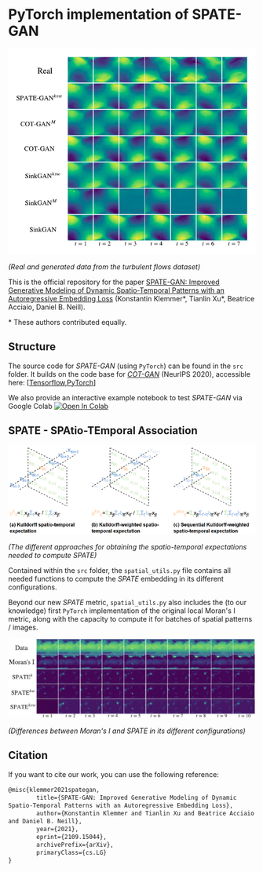 # PyTorch implementation of SPATE-GAN

![Real and generated data from the turbulent flows dataset](https://raw.githubusercontent.com/konstantinklemmer/spate-gan/main/images/tf.png)

*(Real and generated data from the turbulent flows dataset)*

This is the official repository for the paper [SPATE-GAN: Improved Generative Modeling of Dynamic Spatio-Temporal Patterns with an Autoregressive Embedding Loss](https://arxiv.org/abs/2109.15044/) (Konstantin Klemmer\*, Tianlin Xu\*, Beatrice Acciaio, Daniel B. Neill).

\* These authors contributed equally.

## Structure

The source code for *SPATE-GAN* (using `PyTorch`) can be found in the `src` folder. It builds on the code base for *[COT-GAN](https://papers.nips.cc/paper/2020/file/641d77dd5271fca28764612a028d9c8e-Paper.pdf)* (NeurIPS 2020), accessible here: \[[Tensorflow](https://github.com/tianlinxu312/cot-gan),[PyTorch](https://github.com/tianlinxu312/cot-gan-pytorch)\]

We also provide an interactive example notebook to test *SPATE-GAN* via Google Colab [![Open In Colab](https://colab.research.google.com/assets/colab-badge.svg)](https://colab.research.google.com/github/konstantinklemmer/spate-gan/blob/master/spate_gan_example.ipynb)

## SPATE - SPAtio-TEmporal Association

![The different approaches for obtaining the spatio-temporal expectations needed to compute SPATE](https://raw.githubusercontent.com/konstantinklemmer/spate-gan/main/images/stx.png)

*(The different approaches for obtaining the spatio-temporal expectations needed to compute SPATE)*

Contained within the `src` folder, the `spatial_utils.py` file contains all needed functions to compute the *SPATE* embedding in its different configurations.

Beyond our new *SPATE* metric, `spatial_utils.py` also includes the (to our knowledge) first `PyTorch` implementation of the original local Moran's I metric, along with the capacity to compute it for batches of spatial patterns / images.  

![Differences between Moran's I and SPATE in its different configurations](https://raw.githubusercontent.com/konstantinklemmer/spate-gan/main/images/emb.png)

*(Differences between Moran's I and SPATE in its different configurations)*
	
## Citation 

If you want to cite our work, you can use the following reference:

```
@misc{klemmer2021spategan,
	    title={SPATE-GAN: Improved Generative Modeling of Dynamic Spatio-Temporal Patterns with an Autoregressive Embedding Loss},
	    author={Konstantin Klemmer and Tianlin Xu and Beatrice Acciaio and Daniel B. Neill},
	    year={2021},
	    eprint={2109.15044},
	    archivePrefix={arXiv},
	    primaryClass={cs.LG}
}
```
